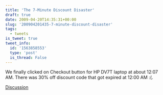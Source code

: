 ```yaml
---
title: 'The 7-Minute Discount Disaster'
draft: true
date: 2009-04-20T14:35:31+00:00
slug: '200904201435-7-minute-discount-disaster'
tags:
  - tweets
is_tweet: true
tweet_info:
  id: '1563858553'
  type: 'post'
  is_thread: False
---
```




We finally clicked on Checkout button for HP DV7T laptop at about 12:07 AM. There was 30% off discount code that got expired at 12:00 AM :(.

[Discussion](https://x.com/sytelus/status/1563858553)
